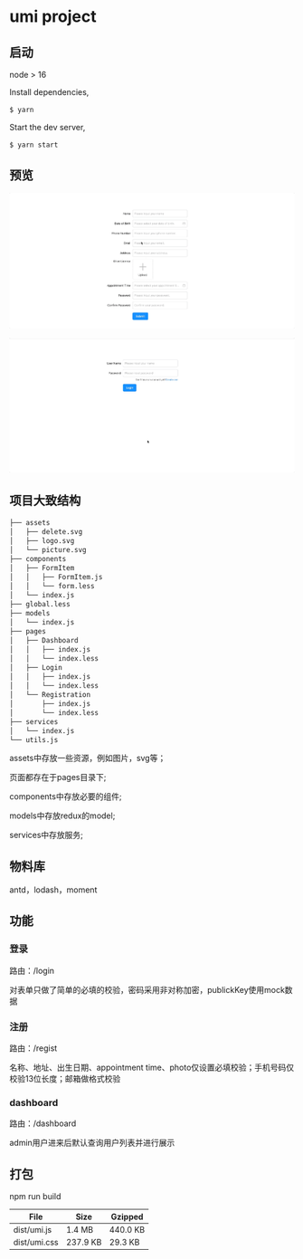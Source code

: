 # umi project

## 启动

node > 16

Install dependencies,

```bash
$ yarn
```

Start the dev server,

```bash
$ yarn start
```

## 预览

![alt](./regist.gif)

![alt](./login.gif)


## 项目大致结构


```
├── assets
│   ├── delete.svg
│   ├── logo.svg
│   └── picture.svg
├── components
│   ├── FormItem
│   │   ├── FormItem.js
│   │   └── form.less
│   └── index.js
├── global.less
├── models
│   └── index.js
├── pages
│   ├── Dashboard
│   │   ├── index.js
│   │   └── index.less
│   ├── Login
│   │   ├── index.js
│   │   └── index.less
│   └── Registration
│       ├── index.js
│       └── index.less
├── services
│   └── index.js
└── utils.js
```

assets中存放一些资源，例如图片，svg等；

页面都存在于pages目录下;

components中存放必要的组件;

models中存放redux的model;

services中存放服务;


## 物料库
antd，lodash，moment


## 功能

### 登录

路由：/login

对表单只做了简单的必填的校验，密码采用非对称加密，publickKey使用mock数据


### 注册

路由：/regist

名称、地址、出生日期、appointment time、photo仅设置必填校验；手机号码仅校验13位长度；邮箱做格式校验

### dashboard

路由：/dashboard

admin用户进来后默认查询用户列表并进行展示

## 打包

npm run build

| File        | Size   | Gzipped  |
| ----------- | ------ | -------- |
| dist/umi.js | 1.4 MB | 440.0 KB |
|dist/umi.css  |    237.9 KB        |            29.3 KB|